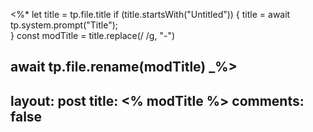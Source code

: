 <%*
  let title = tp.file.title
  if (title.startsWith("Untitled")) {
    title = await tp.system.prompt("Title");  
  } 
  const modTitle = title.replace(/ /g, "-")

  await tp.file.rename(modTitle)
_%>
---
layout: post
title:  <% modTitle %>
comments: false
---